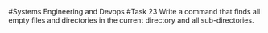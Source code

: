 #Systems Engineering and Devops
#Task 23
Write a command that finds all empty files and directories in the current directory and all sub-directories.
